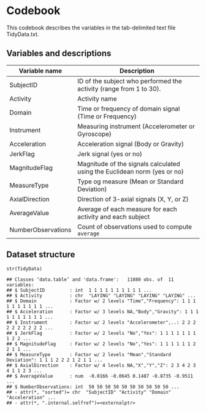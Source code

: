 Codebook
========
This codebook describes the variables in the tab-delimited text file TidyData.txt.

Variables and descriptions
------------------------------

Variable name      | Description
-------------------|------------
SubjectID          | ID of the subject who performed the activity (range from 1 to 30).
Activity           | Activity name
Domain             | Time or frequency of domain signal (Time or Frequency)
Instrument         | Measuring instrument (Accelerometer or Gyroscope)
Acceleration       | Acceleration signal (Body or Gravity)
JerkFlag           | Jerk signal (yes or no)
MagnitudeFlag      | Magnitude of the signals calculated using the Euclidean norm (yes or no)
MeasureType        | Type og measure (Mean or Standard Deviation)
AxialDirection     | Direction of 3-axial signals (X, Y, or Z)
AverageValue       | Average of each measure for each activity and each subject
NumberObservations | Count of observations used to compute `average`

Dataset structure
-----------------

```{r}
str(TidyData)
```

```
## Classes ‘data.table’ and 'data.frame':	11880 obs. of  11 variables:
## $ SubjectID         : int  1 1 1 1 1 1 1 1 1 1 ...
## $ Activity          : chr  "LAYING" "LAYING" "LAYING" "LAYING" ...
## $ Domain            : Factor w/ 2 levels "Time","Frequency": 1 1 1 1 1 1 1 1 1 1 ...
## $ Acceleration      : Factor w/ 3 levels NA,"Body","Gravity": 1 1 1 1 1 1 1 1 1 1 ...
## $ Instrument        : Factor w/ 2 levels "Accelerometer",..: 2 2 2 2 2 2 2 2 2 2 ...
## $ JerkFlag          : Factor w/ 2 levels "No","Yes": 1 1 1 1 1 1 1 1 2 2 ...
## $ MagnitudeFlag     : Factor w/ 2 levels "No","Yes": 1 1 1 1 1 1 2 2 1 1 ...
## $ MeasureType       : Factor w/ 2 levels "Mean","Standard Deviation": 1 1 1 2 2 2 1 2 1 1 ...
## $ AxialDirection    : Factor w/ 4 levels NA,"X","Y","Z": 2 3 4 2 3 4 1 1 2 3 ...
## $ AverageValue      : num  -0.0166 -0.0645 0.1487 -0.8735 -0.9511 ...
## $ NumberObservations: int  50 50 50 50 50 50 50 50 50 50 ...
## - attr(*, "sorted")= chr  "SubjectID" "Activity" "Domain" "Acceleration" ...
## - attr(*, ".internal.selfref")=<externalptr> 
```
 

